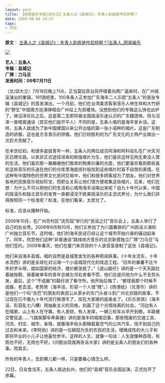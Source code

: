 ```yaml
---
layout: post
title: 【网易娱乐专稿|邱大立】五条人之《县城记》：年青人到底是咋尼样啊？
date: 2009-08-04 14:27
tags:
- 评论
---
```

**原文**：
[五条人之《县城记》：年青人到底是咋尼样啊？|五条人_网易娱乐](http://ent.163.com/09/0804/14/5FSLQOUV000300C3.html)

![](http://img4.cache.netease.com/ent/2009/8/4/20090804142629fd3da.jpg)

**艺人：五条人**  
**专辑：县城记**  
**厂牌：刀马旦**  
**发表时间：09年7月11日**

（文/邱大立）7月18日晚上11点，正当莫拉菲台风呼啸着向两广逼来时，在广州摇滚演出的重镇，191酒吧里，100多条人正参加广东海丰二人乐团“五条人”的首张专辑《县城记》的首发演出。一个月前，他们在台湾美浓客家音乐人林生祥和大竹研的“野生”中国南方巡演弹唱会广州站上为其暖场。没想到他们的专辑这么快也出炉了。继沼泽乐队之后，这是第二支即将被全国摇滚乐迷认识的广东籍团体。但与沼泽一直唱普通话（其实他们是开平人）不同的是，五条人唱的是海丰家乡话。这样，五条人就成为了新中国建国以来公开出版的第一张小语种的唱片。这是广东制造的骄傲，这也是方言音乐的骄傲。他们已经胜利的为广东文化的土特产业做出一次巨大贡献了。

在本世纪初，和很多底层青年一样，五条人的两位成员阿涛和阿科驻扎在广州天河区石牌东路，以卖非正式途径进来的欧版唱片为生，他们喜欢这样无拘无束没人管的生活，他们喜欢那一箱箱被他们贩卖的物美价廉的光盘，他们更喜欢看到那些喜欢这些音乐的乐迷在他们的仓库里海底捞针般找到这些唱片时喜不自禁的表情。在这种有中国特色的世界文化民间交易中，他们和很多顾客成为了朋友。他们对世界各地的民族音乐视如珍宝，而职业关系让他们很方便收集这些唱片。后来，他们在想：为什么不可以把他们的生活和心情用海丰话唱出来呢？自九十年代以来，中国的摇滚乐和独立音乐的发育一直都浸淫于欧美摇滚乐的主流式养分，为什么我们非得按照同一个标准呢？标准，在他们看来，太悲壮了。

标准，应该从播种开始。

2006年10月，在广州芳村区“流芳园”举行的“民谣之灯”音乐会上，五条人举行了自己的处女秀。2008年6月和10月，他们又参加了为川震筹款的广州民谣义演和广州独立音乐节，这时候，他们的海丰民谣已经让这个城市开始兴奋的骚动起来了。同年，欣赏他们这种“非普通话”路线地方音乐的北京新晋独立厂牌“刀马旦”与他们签约。2009年春天，他们在厦门朱芳琼的个人录音室录制了这张《县城记》。

他们来自海丰县城，唱的自然是县城里发生的各种奇闻轶事。《十年水流东，十年水流西》讲的是全球化对沿海一个小县城现代化的改造工程。“旧年的番薯不比今年的芋头呀，就如国家的经济，楼价都涨疯了。”《道山靓仔》讲的是一个天天趿拉着破拖鞋、骑着破单车的青年总被左邻右舍看不惯，他们总是问他为什么不去剪头发，最后，这个“不成器”的靓仔进了看守所。他开始后悔了，“都怪我那个时候不成器，老去混，老势势（海丰话，形容一个人很“拽”。）《倒港纸》（兑港币）讲的是他们一个叫“古巴”的朋友的表叔公从家乡的东门头奋斗到广州北京路的故事，不过现在已不像九十年代流行换港币了，现在大家换的是美金了。《乐乐哭哭》（海丰话，形容乱七八糟）用抽象主义的风格，刻画了这个光怪陆离的社会。“河边有人在唱歌，山上有人在守寡。有人发财，有人发痒，一辆三轮车从早开到晚，半路被交警狂追……“《踏架脚车牵条猪》讲的是海丰的城南旧事，那些残废的交通工具、河流、村庄、城市、亲情，就像海丰街头那辆载着空气的公共汽车，找不到自己的过去和未来。《李阿伯》讲的是一位耕田为生的农民的生活，嗜赌成性的大儿子和即将毕业的小儿子让他喜忧参半。这样的人生，就像一句话：人生就像种荔枝，有雨也不好，无雨也不好。《问题出现我再告诉大家》讲的是五条人的朋友们的各种事。而其实，

所有的年青人，去到哪儿都一样，只是要看心情怎么样。

22日，日全食当天，五条人抵达杭州，他们的“县城”音乐全国巡演，正式拉开了序幕。

